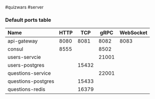 #quizwars  #server

### Default ports table

| **Name**           | HTTP | TCP   | gRPC  | WebSocket |
| :----------------- | ---- | ----- | ----- | --------- |
| api-gateway        | 8080 | 8081  | 8082  | 8083      |
| consul             | 8555 |       | 8502  |           |
| users-servcie      |      |       | 21001 |           |
| users-postgres     |      | 15432 |       |           |
| questions-service  |      |       | 22001 |           |
| questions-postgres |      | 15433 |       |           |
| questions-redis    |      | 16379 |       |           |
